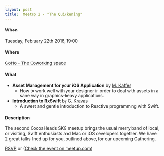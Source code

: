 ```yaml
---
layout: post
title:  Meetup 2 - "The Quickening"
---
```


#### When
Tuesday, February 22th 2016, 19:00

#### Where
[CoHo - The Coworking space](https://www.facebook.com/coho.gr)

#### What
* **Asset Management for your iOS Application** by [M. Kaffes](https://twitter.com/modkaffes)
    * How to work well with your designer in order to deal with assets in a sane way in graphics-heavy applications.
* **Introduction to RxSwift** by [G. Kravas](https://twitter.com/gkravas)
    * A sweet and gentle introduction to Reactive programming with Swift.

#### Description
The second CocoaHeads SKG meetup brings the usual merry band of local, or visiting, Swift enthusiasts and Mac or iOS developers together. We have 2 great talks lined up for you, outlined above, for our upcoming Gathering.

<a href="http://www.meetup.com/CocoaHeadsSKG/events/228868048/" data-event="228868048" class="mu-rsvp-btn">RSVP</a> or
([Check the event on meetup.com](http://www.meetup.com/CocoaHeadsSKG/events/228868048/))
